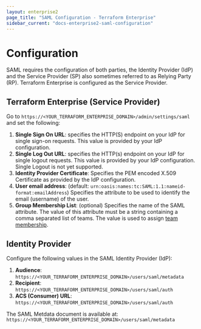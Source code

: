 ```yaml
---
layout: enterprise2
page_title: "SAML Configuration - Terraform Enterprise"
sidebar_current: "docs-enterprise2-saml-configuration"
---
```


# Configuration

SAML requires the configuration of both parties, the Identity Provider (IdP) and the Service Provider (SP) also sometimes referred to as Relying Party (RP). Terraform Enterprise is configured as the Service Provider.

## Terraform Enterprise (Service Provider)
Go to `https://<YOUR_TERRAFORM_ENTERPRISE_DOMAIN>/admin/settings/saml` and set the following:

1. **Single Sign On URL**: specifies the HTTP(S) endpoint on your IdP for single sign-on requests. This value is provided by your IdP configuration.
2. **Single Log Out URL**:  specifies the HTTP(s) endpoint on your IdP for single logout requests. This value is provided by your IdP configuration. Single Logout is not yet supported.
3. **Identity Provider Certificate**: Specifies the PEM encoded X.509 Certificate as provided by the IdP configuration.
4. **User email address**: (default: `urn:oasis:names:tc:SAML:1.1:nameid-format:emailAddress`) Specifies the attribute to be used to identify the email (username) of the user.
5. **Group Membership List**: (optional) Specifies the name of the SAML attribute. The value of this attribute must be a string containing a comma separated list of teams. The value is used to assign [team membership](./team-membership.html).

## Identity Provider

Configure the following values in the SAML Identity Provider (IdP):

1. **Audience**: `https://<YOUR_TERRAFORM_ENTERPRISE_DOMAIN>/users/saml/metadata`
2. **Recipient**: `https://<YOUR_TERRAFORM_ENTERPRISE_DOMAIN>/users/saml/auth`
3. **ACS (Consumer) URL**: `https://<YOUR_TERRAFORM_ENTERPRISE_DOMAIN>/users/saml/auth`

The SAML Metdata document is available at: `https://<YOUR_TERRAFORM_ENTERPRISE_DOMAIN>/users/saml/metadata`